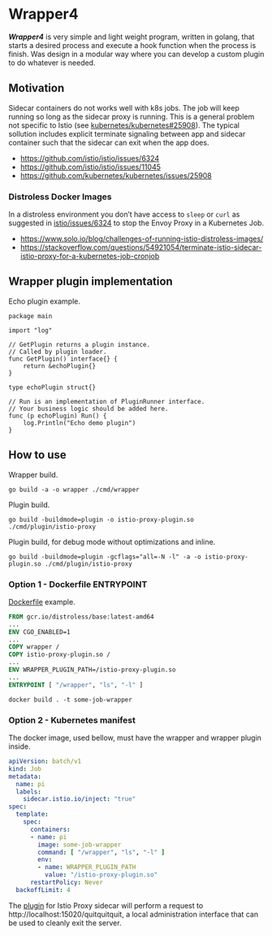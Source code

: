 # Wrapper4

***Wrapper4*** is very simple and light weight program, written in golang, that starts a desired process and execute a hook function when the process is finish. Was design in a modular way where you can develop a custom plugin to do whatever is needed.

## Motivation

Sidecar containers do not works well with k8s jobs. The job will keep running so long as the sidecar proxy is running. This is a general problem not specific to Istio (see [kubernetes/kubernetes#25908](https://github.com/kubernetes/kubernetes/issues/25908)). The typical sollution includes explicit terminate signaling between app and sidecar container such that the sidecar can exit when the app does.

* https://github.com/istio/istio/issues/6324
* https://github.com/istio/istio/issues/11045
* https://github.com/kubernetes/kubernetes/issues/25908

### Distroless Docker Images

In a distroless environment you don’t have access to ```sleep``` or ```curl``` as suggested in [istio/issues/6324](https://github.com/istio/istio/issues/6324) to stop the Envoy Proxy in a Kubernetes Job. 

* https://www.solo.io/blog/challenges-of-running-istio-distroless-images/
* https://stackoverflow.com/questions/54921054/terminate-istio-sidecar-istio-proxy-for-a-kubernetes-job-cronjob

## Wrapper plugin implementation

Echo plugin example.

```golang
package main

import "log"

// GetPlugin returns a plugin instance.
// Called by plugin loader.
func GetPlugin() interface{} {
	return &echoPlugin{}
}

type echoPlugin struct{}

// Run is an implementation of PluginRunner interface.
// Your business logic should be added here.
func (p echoPlugin) Run() {
	log.Println("Echo demo plugin")
}
```

## How to use

Wrapper build.
```shell
go build -a -o wrapper ./cmd/wrapper
```

Plugin build.

```shell
go build -buildmode=plugin -o istio-proxy-plugin.so ./cmd/plugin/istio-proxy
```

Plugin build, for debug mode without optimizations and inline.

```shell
go build -buildmode=plugin -gcflags="all=-N -l" -a -o istio-proxy-plugin.so ./cmd/plugin/istio-proxy
```

### Option 1 - Dockerfile ENTRYPOINT

[Dockerfile](./Dockerfile) example.

```dockerfile
FROM gcr.io/distroless/base:latest-amd64
...
ENV CGO_ENABLED=1
...
COPY wrapper /
COPY istio-proxy-plugin.so /
...
ENV WRAPPER_PLUGIN_PATH=/istio-proxy-plugin.so
...
ENTRYPOINT [ "/wrapper", "ls", "-l" ]
```

```shell
docker build . -t some-job-wrapper
```

### Option 2 - Kubernetes manifest

The docker image, used bellow, must have the wrapper and wrapper plugin inside.

```yaml
apiVersion: batch/v1
kind: Job
metadata:
  name: pi
  labels:
    sidecar.istio.io/inject: "true"
spec:
  template:
    spec:
      containers:
      - name: pi
        image: some-job-wrapper
        command: [ "/wrapper", "ls", "-l" ]
        env:
        - name: WRAPPER_PLUGIN_PATH
          value: "/istio-proxy-plugin.so"
      restartPolicy: Never
  backoffLimit: 4
```

The [plugin](./cmd/plugin) for Istio Proxy sidecar will perform a request to http://localhost:15020/quitquitquit, a local administration interface that can be used to cleanly exit the server.
